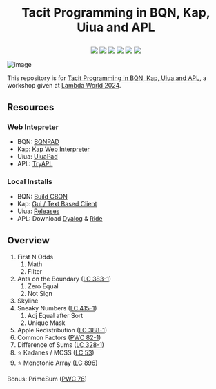 # <p align="center">Tacit Programming in BQN, Kap, Uiua and APL</p>

<p align="center">
    <a href="https://github.com/codereport/2024-10-Lambda-World-Workshop/issues" alt="contributions welcome">
        <img src="https://img.shields.io/badge/contributions-welcome-brightgreen.svg?style=flat" /></a>
    <a href="https://lbesson.mit-license.org/" alt="MIT license">
        <img src="https://img.shields.io/badge/License-MIT-blue.svg" /></a>        
    <a href="mlochbaum.github.io/BQN">
        <img src="https://img.shields.io/badge/BQN-0.7-ff69b4.svg"/></a>
    <a href="https://github.com/codereport?tab=followers" alt="GitHub followers">
        <img src="https://img.shields.io/github/followers/codereport.svg?style=social&label=Follow" /></a>
    <a href="https://GitHub.com/codereport/2024-10-Lambda-World-Workshop/stargazers/" alt="GitHub stars">
        <img src="https://img.shields.io/github/stars/codereport/2024-10-Lambda-World-Workshop.svg?style=social&label=Star" /></a>
    <a href="https://twitter.com/code_report" alt="Twitter">
        <img src="https://img.shields.io/twitter/follow/code_report.svg?style=social&label=@code_report" /></a>
</p>

![image](https://github.com/user-attachments/assets/671e027b-7fc9-4772-8ef3-b4f5de0686a1)

This repository is for [Tacit Programming in BQN, Kap, Uiua and APL](https://lambda.world/workshops/Tacit%20Programming%20in%20BQN,%20Kap,%20Uiua%20and%20APL/), a workshop given at [Lambda World 2024](https://lambda.world/).

## Resources

### Web Intepreter

* BQN: [BQNPAD](https://bqnpad.mechanize.systems/)
* Kap: [Kap Web Interpreter](https://kapdemo.dhsdevelopments.com/clientweb2/)
* Uiua: [UiuaPad](https://www.uiua.org/pad?src=0_13_0-dev_2__)
* APL: [TryAPL](https://tryapl.org/)

### Local Installs

* BQN: [Build CBQN](https://github.com/dzaima/CBQN)
* Kap: [Gui / Text Based Client](https://kapdemo.dhsdevelopments.com/)
* Uiua: [Releases](https://github.com/uiua-lang/uiua/releases)
* APL: Download [Dyalog](https://www.dyalog.com/dyalog/dyalog-versions/190.htm) & [Ride](https://github.com/Dyalog/ride)

## Overview

1. First N Odds
   1. Math
   2. Filter
2. Ants on the Boundary ([LC 383-1](https://leetcode.com/problems/ant-on-the-boundary))
   1. Zero Equal
   2. Not Sign
3. Skyline
4. Sneaky Numbers ([LC 415-1](https://leetcode.com/problems/the-two-sneaky-numbers-of-digitville))
   1. Adj Equal after Sort
   2. Unique Mask
5. Apple Redistribution ([LC 388-1](https://leetcode.com/problems/apple-redistribution-into-boxes))
6. Common Factors ([PWC 82-1](https://theweeklychallenge.org/blog/perl-weekly-challenge-082/))
7. Difference of Sums ([LC 328-1](https://leetcode.com/problems/difference-between-element-sum-and-digit-sum-of-an-array/))
8. :star: Kadanes / MCSS ([LC 53](https://leetcode.com/problems/maximum-subarray/))
9. :star: Monotonic Array ([LC 896](https://leetcode.com/problems/monotonic-array/))

Bonus: PrimeSum ([PWC 76](https://theweeklychallenge.org/blog/perl-weekly-challenge-076/))
